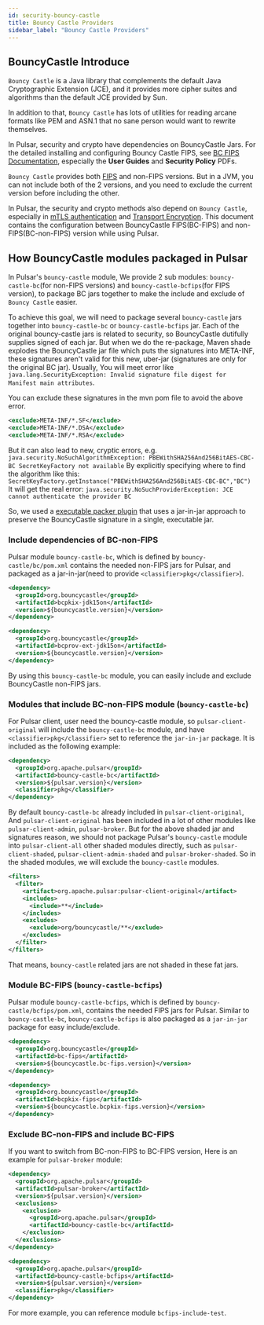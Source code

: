 ```yaml
---
id: security-bouncy-castle
title: Bouncy Castle Providers
sidebar_label: "Bouncy Castle Providers"
---
```


## BouncyCastle Introduce

`Bouncy Castle` is a Java library that complements the default Java Cryptographic Extension (JCE),
and it provides more cipher suites and algorithms than the default JCE provided by Sun.

In addition to that, `Bouncy Castle` has lots of utilities for reading arcane formats like PEM and ASN.1 that no sane person would want to rewrite themselves.

In Pulsar, security and crypto have dependencies on BouncyCastle Jars. For the detailed installing and configuring Bouncy Castle FIPS, see [BC FIPS Documentation](https://www.bouncycastle.org/documentation.html), especially the **User Guides** and **Security Policy** PDFs.

`Bouncy Castle` provides both [FIPS](https://www.bouncycastle.org/fips_faq.html) and non-FIPS versions. But in a JVM, you can not include both of the 2 versions, and you need to exclude the current version before including the other.

In Pulsar, the security and crypto methods also depend on `Bouncy Castle`, especially in [mTLS authentication](security-tls-authentication.md) and [Transport Encryption](security-encryption.md). This document contains the configuration between BouncyCastle FIPS(BC-FIPS) and non-FIPS(BC-non-FIPS) version while using Pulsar.

## How BouncyCastle modules packaged in Pulsar

In Pulsar's `bouncy-castle` module, We provide 2 sub modules: `bouncy-castle-bc`(for non-FIPS versions) and `bouncy-castle-bcfips`(for FIPS version), to package BC jars together to make the include and exclude of `Bouncy Castle` easier.

To achieve this goal, we will need to package several `bouncy-castle` jars together into `bouncy-castle-bc` or `bouncy-castle-bcfips` jar.
Each of the original bouncy-castle jars is related to security, so BouncyCastle dutifully supplies signed of each jar.
But when we do the re-package, Maven shade explodes the BouncyCastle jar file which puts the signatures into META-INF,
these signatures aren't valid for this new, uber-jar (signatures are only for the original BC jar).
Usually, You will meet error like `java.lang.SecurityException: Invalid signature file digest for Manifest main attributes`.

You can exclude these signatures in the mvn pom file to avoid the above error.

```xml
<exclude>META-INF/*.SF</exclude>
<exclude>META-INF/*.DSA</exclude>
<exclude>META-INF/*.RSA</exclude>
```

But it can also lead to new, cryptic errors, e.g. `java.security.NoSuchAlgorithmException: PBEWithSHA256And256BitAES-CBC-BC SecretKeyFactory not available`
By explicitly specifying where to find the algorithm like this: `SecretKeyFactory.getInstance("PBEWithSHA256And256BitAES-CBC-BC","BC")`
It will get the real error: `java.security.NoSuchProviderException: JCE cannot authenticate the provider BC`

So, we used a [executable packer plugin](https://github.com/nthuemmel/executable-packer-maven-plugin) that uses a jar-in-jar approach to preserve the BouncyCastle signature in a single, executable jar.

### Include dependencies of BC-non-FIPS

Pulsar module `bouncy-castle-bc`, which is defined by `bouncy-castle/bc/pom.xml` contains the needed non-FIPS jars for Pulsar, and packaged as a jar-in-jar(need to provide `<classifier>pkg</classifier>`).

```xml
<dependency>
  <groupId>org.bouncycastle</groupId>
  <artifactId>bcpkix-jdk15on</artifactId>
  <version>${bouncycastle.version}</version>
</dependency>

<dependency>
  <groupId>org.bouncycastle</groupId>
  <artifactId>bcprov-ext-jdk15on</artifactId>
  <version>${bouncycastle.version}</version>
</dependency>
```

By using this `bouncy-castle-bc` module, you can easily include and exclude BouncyCastle non-FIPS jars.

### Modules that include BC-non-FIPS module (`bouncy-castle-bc`)

For Pulsar client, user need the bouncy-castle module, so `pulsar-client-original` will include the `bouncy-castle-bc` module, and have `<classifier>pkg</classifier>` set to reference the `jar-in-jar` package.
It is included as the following example:

```xml
<dependency>
  <groupId>org.apache.pulsar</groupId>
  <artifactId>bouncy-castle-bc</artifactId>
  <version>${pulsar.version}</version>
  <classifier>pkg</classifier>
</dependency>
```

By default `bouncy-castle-bc` already included in `pulsar-client-original`, And `pulsar-client-original` has been included in a lot of other modules like `pulsar-client-admin`, `pulsar-broker`.
But for the above shaded jar and signatures reason, we should not package Pulsar's `bouncy-castle` module into `pulsar-client-all` other shaded modules directly, such as `pulsar-client-shaded`, `pulsar-client-admin-shaded` and `pulsar-broker-shaded`.
So in the shaded modules, we will exclude the `bouncy-castle` modules.

```xml
<filters>
  <filter>
    <artifact>org.apache.pulsar:pulsar-client-original</artifact>
    <includes>
      <include>**</include>
    </includes>
    <excludes>
      <exclude>org/bouncycastle/**</exclude>
    </excludes>
  </filter>
</filters>
```

That means, `bouncy-castle` related jars are not shaded in these fat jars.

### Module BC-FIPS (`bouncy-castle-bcfips`)

Pulsar module `bouncy-castle-bcfips`, which is defined by `bouncy-castle/bcfips/pom.xml`, contains the needed FIPS jars for Pulsar. 
Similar to `bouncy-castle-bc`, `bouncy-castle-bcfips` is also packaged as a `jar-in-jar` package for easy include/exclude.

```xml
<dependency>
  <groupId>org.bouncycastle</groupId>
  <artifactId>bc-fips</artifactId>
  <version>${bouncycastle.bc-fips.version}</version>
</dependency>

<dependency>
  <groupId>org.bouncycastle</groupId>
  <artifactId>bcpkix-fips</artifactId>
  <version>${bouncycastle.bcpkix-fips.version}</version>
</dependency>
```

### Exclude BC-non-FIPS and include BC-FIPS

If you want to switch from BC-non-FIPS to BC-FIPS version, Here is an example for `pulsar-broker` module:

```xml
<dependency>
  <groupId>org.apache.pulsar</groupId>
  <artifactId>pulsar-broker</artifactId>
  <version>${pulsar.version}</version>
  <exclusions>
    <exclusion>
      <groupId>org.apache.pulsar</groupId>
      <artifactId>bouncy-castle-bc</artifactId>
    </exclusion>
  </exclusions>
</dependency>

<dependency>
  <groupId>org.apache.pulsar</groupId>
  <artifactId>bouncy-castle-bcfips</artifactId>
  <version>${pulsar.version}</version>
  <classifier>pkg</classifier>
</dependency>
```

For more example, you can reference module `bcfips-include-test`.
